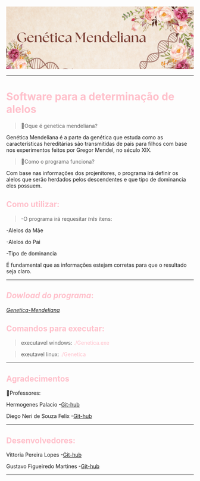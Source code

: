 ![alt text](<Genetica Mendeliana.png>)

-----------------------------------------------
# <span style="color: Pink;">Software para a determinação de alelos</span>

>🌺Oque é genetica mendeliana?

Genética Mendeliana é a parte da genética que estuda como as características hereditárias são transmitidas de pais para filhos com base nos experimentos feitos por Gregor Mendel, no século XIX.

>🌺Como o programa funciona?

Com base nas informações dos projenitores, o programa irá definir os alelos que serão herdados pelos descendentes e que tipo de dominancia eles possuem.

## <span style="color: Pink;">Como utilizar:</span>

>-O programa irá requesitar *três* itens:

-Alelos da Mãe

-Alelos do Pai

-Tipo de dominancia

É fundamental que as informações estejam corretas para que o resultado seja claro.

---
## <span style="color: Pink;">_Dowload do programa_:</span>

[_Genetica-Mendeliana_](dish/Genetica01.zip)



## <span style="color: Pink;">Comandos para executar:</span>

>executavel windows: <span style="color: Pink;">./Genetica.exe</span>

>exeutavel linux: <span style="color: Pink;">./Genetica</span>

---

## <span style="color: Pink;">Agradecimentos</span>

🌺Professores:

Hermogenes Palacio
-[Git-hub](https://github.com/ermogenes)

Diego Neri de Souza Felix
-[Git-hub](https://github.com/diegoneri)

---

## <span style="color: Pink;">Desenvolvedores:</span>

Vittoria Pereira Lopes
-[Git-hub](https://github.com/Lottus-01)


Gustavo Figueiredo Martines
-[Git-hub](https://github.com/GustavoFmartines)

---

